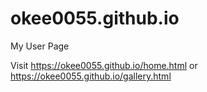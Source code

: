 # okee0055.github.io
My User Page

Visit https://okee0055.github.io/home.html or https://okee0055.github.io/gallery.html
